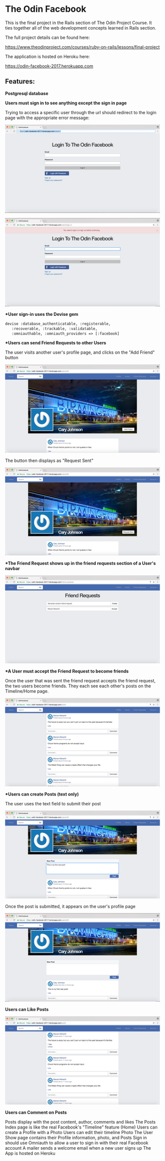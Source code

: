 <h1>The Odin Facebook</h1>

This is the final project in the Rails section of The Odin Project Course. It ties together all of the web development concepts learned in Rails section. 

The full project details can be found here:

https://www.theodinproject.com/courses/ruby-on-rails/lessons/final-project

The application is hosted on Heroku here:

https://odin-facebook-2017.herokuapp.com

<h2>Features:</h2>

<strong>Postgresql database</strong>

<strong>Users must sign in to see anything except the sign in page</strong>

Trying to access a specific user through the url should redirect to the login page with the appropriate error message:

![alt text](https://raw.githubusercontent.com/malbrecht0792/Odin-Facebook/master/app/assets/images/screenshots/sign_in_required_1.png)

![alt text](https://raw.githubusercontent.com/malbrecht0792/Odin-Facebook/master/app/assets/images/screenshots/sign_in_required_2.png)

<strong>*User sign-in uses the Devise gem</strong>

<pre><code>devise :database_authenticatable, :registerable,
   :recoverable, :trackable, :validatable, 
   :omniauthable, :omniauth_providers => [:facebook]
</code></pre>

<strong>*Users can send Friend Requests to other Users</strong>

The user visits another user's profile page, and clicks on the "Add Friend" button

![alt text](https://raw.githubusercontent.com/malbrecht0792/Odin-Facebook/master/app/assets/images/screenshots/profile_page_add_friend.png)

The button then displays as "Request Sent"

![alt text](https://raw.githubusercontent.com/malbrecht0792/Odin-Facebook/master/app/assets/images/screenshots/profile_page_request_sent.png)

<strong>*The Friend Request shows up in the friend requests section of a User's navbar</strong>

![alt text](https://raw.githubusercontent.com/malbrecht0792/Odin-Facebook/master/app/assets/images/screenshots/friend_requests.png)

<strong>*A User must accept the Friend Request to become friends</strong>

Once the user that was sent the friend request accepts the friend request, the two users become friends. They each see each other's posts on the Timeline/Home page.

![alt text](https://raw.githubusercontent.com/malbrecht0792/Odin-Facebook/master/app/assets/images/screenshots/timeline.png)

<strong>*Users can create Posts (text only)</strong>

The user uses the text field to submit their post 

![alt text](https://raw.githubusercontent.com/malbrecht0792/Odin-Facebook/master/app/assets/images/screenshots/new_post.png)

Once the post is submitted, it appears on the user's profile page

![alt text](https://raw.githubusercontent.com/malbrecht0792/Odin-Facebook/master/app/assets/images/screenshots/first_post.png)

<strong>Users can Like Posts</strong>

![alt text](https://raw.githubusercontent.com/malbrecht0792/Odin-Facebook/master/app/assets/images/screenshots/like.png)

<strong>Users can Comment on Posts</strong>


Posts display with the post content, author, comments and likes
The Posts Index page is like the real Facebook's "Timeline" feature (Home)
Users can create a Profile with a Photo
Users can edit their timeline Photo
The User Show page contains their Profile information, photo, and Posts
Sign in should use Omniauth to allow a user to sign in with their real Facebook account
A mailer sends a welcome email when a new user signs up
The App is hosted on Heroku
